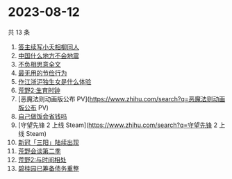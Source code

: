 # 2023-08-12

共 13 条

<!-- BEGIN ZHIHUSEARCH -->
<!-- 最后更新时间 Sat Aug 12 2023 21:09:35 GMT+0800 (China Standard Time) -->
1. [答主续写小夭相柳同人](https://www.zhihu.com/search?q=答主续写小夭相柳同人)
1. [中国什么地方不会地震](https://www.zhihu.com/search?q=中国什么地方不会地震)
1. [不负相思意全文](https://www.zhihu.com/search?q=不负相思意全文)
1. [最无用的节俭行为](https://www.zhihu.com/search?q=最无用的节俭行为)
1. [作江浙沪独生女是什么体验](https://www.zhihu.com/search?q=作江浙沪独生女是什么体验)
1. [荒野2:生育时钟](https://www.zhihu.com/search?q=荒野2:生育时钟)
1. [恶魔法则动画版公布 PV](https://www.zhihu.com/search?q=恶魔法则动画版公布 PV)
1. [自己做饭会省钱吗](https://www.zhihu.com/search?q=自己做饭会省钱吗)
1. [守望先锋 2 上线 Steam](https://www.zhihu.com/search?q=守望先锋 2 上线 Steam)
1. [新冠「三阳」陆续出现](https://www.zhihu.com/search?q=新冠「三阳」陆续出现)
1. [荒野会谈第二季](https://www.zhihu.com/search?q=荒野会谈第二季)
1. [荒野2:与时间相处](https://www.zhihu.com/search?q=荒野2:与时间相处)
1. [碧桂园已筹备债务重整](https://www.zhihu.com/search?q=碧桂园已筹备债务重整)
<!-- END ZHIHUSEARCH -->
